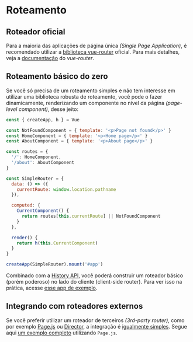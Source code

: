 # Roteamento

## Roteador oficial 

Para a maioria das aplicações de página única _(Single Page Application)_, é recomendado utilizar a [biblioteca vue-router](https://github.com/vuejs/vue-router-next) oficial. Para mais detalhes, veja a [documentação](https://next.router.vuejs.org/) do _vue-router_.

## Roteamento básico do zero

Se você só precisa de um roteamento simples e não tem interesse em utilizar uma biblioteca robusta de roteamento, você pode o fazer dinamicamente, renderizando um componente no nível da página _(page-level component)_, desse jeito: 

```js
const { createApp, h } = Vue

const NotFoundComponent = { template: '<p>Page not found</p>' }
const HomeComponent = { template: '<p>Home page</p>' }
const AboutComponent = { template: '<p>About page</p>' }

const routes = {
  '/': HomeComponent,
  '/about': AboutComponent
}

const SimpleRouter = {
  data: () => ({
    currentRoute: window.location.pathname
  }),

  computed: {
    CurrentComponent() {
      return routes[this.currentRoute] || NotFoundComponent
    }
  },

  render() {
    return h(this.CurrentComponent)
  }
}

createApp(SimpleRouter).mount('#app')
```

Combinado com a [History API](https://developer.mozilla.org/en-US/docs/Web/API/History_API/Working_with_the_History_API), você poderá construir um roteador básico (porém poderoso) no lado do cliente (client-side router). Para ver isso na prática, acesse [esse app de exemplo](https://github.com/phanan/vue-3.0-simple-routing-example).

## Integrando com roteadores externos

Se você preferir utilizar um roteador de terceiros _(3rd-party router)_, como por exemplo [Page.js](https://github.com/visionmedia/page.js) ou [Director](https://github.com/flatiron/director), a integração é [igualmente simples](https://github.com/phanan/vue-3.0-simple-routing-example/compare/master...pagejs). Segue aqui [um exemplo completo](https://github.com/phanan/vue-3.0-simple-routing-example/tree/pagejs) utilizando `Page.js`.
